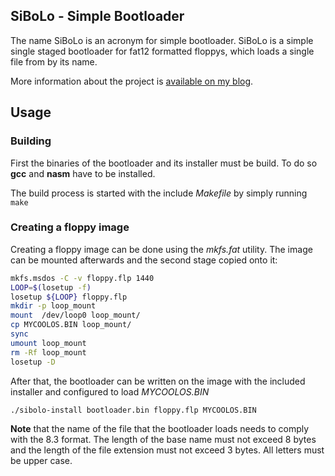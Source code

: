 ## SiBoLo - Simple Bootloader

The name SiBoLo is an acronym for simple bootloader.
SiBoLo is a simple single staged bootloader for fat12 formatted floppys, which
loads a single file from by its name.

More information about the project is [available on my blog](https://blog.kalehmann.de/blog/2016/07/20/simple-boot-loader.html).

## Usage

### Building

First the binaries of the bootloader and its installer must be build. To do so
**gcc** and **nasm** have to be installed.

The build process is started with the include _Makefile_ by simply running
`make`

### Creating a floppy image

Creating a floppy image can be done using the _mkfs.fat_ utility. The image can
be mounted afterwards and the second stage copied onto it:

``` bash
mkfs.msdos -C -v floppy.flp 1440
LOOP=$(losetup -f)
losetup ${LOOP} floppy.flp
mkdir -p loop_mount
mount  /dev/loop0 loop_mount/
cp MYCOOLOS.BIN loop_mount/
sync
umount loop_mount
rm -Rf loop_mount
losetup -D
```

After that, the bootloader can be written on the image with the included
installer and configured to load *MYCOOLOS.BIN*

``` bash
./sibolo-install bootloader.bin floppy.flp MYCOOLOS.BIN
```

**Note** that the name of the file that the bootloader loads needs to comply with the 8.3 format. The length of the base name must not exceed 8 bytes and the length of the file extension must not exceed 3 bytes. All letters must be upper case.
